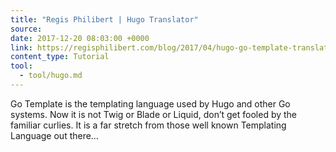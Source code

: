 ```yaml
---
title: "Regis Philibert | Hugo Translator"
source:
date: 2017-12-20 08:03:00 +0000
link: https://regisphilibert.com/blog/2017/04/hugo-go-template-translator-explained-understanding/
content_type: Tutorial
tool:
  - tool/hugo.md 
---
```

Go Template is the templating language used by Hugo and other Go systems. Now it is not Twig or Blade or Liquid, don’t get fooled by the familiar curlies. It is a far stretch from those well known Templating Language out there…

